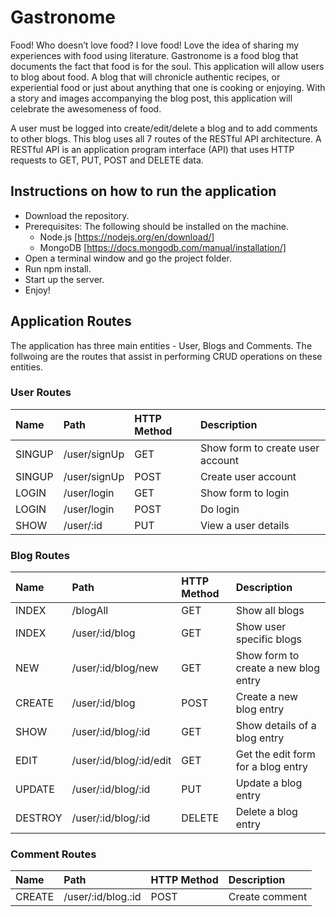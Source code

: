 # Gastronome

Food! Who doesn’t love food? I love food! Love the idea of sharing my experiences with food using literature. 
Gastronome is a food blog that documents the fact that food is for the soul. This application will allow users to blog about food. 
A blog that will chronicle authentic recipes, or experiential food or just about anything that one is cooking or enjoying. 
With a story and images accompanying the blog post, this application will celebrate the awesomeness of food.

A user must be logged into create/edit/delete a blog and to add comments to other blogs. 
This blog uses all 7 routes of the RESTful API architecture. 
A RESTful API is an application program interface (API) that uses HTTP requests to GET, PUT, POST and DELETE data. 

## Instructions on how to run the application
* Download the repository.
* Prerequisites:
    The following should be installed on the machine.
    * Node.js [https://nodejs.org/en/download/]
    * MongoDB [https://docs.mongodb.com/manual/installation/]
* Open a terminal window and go the project folder.
* Run npm install.
* Start up the server.
* Enjoy!

## Application Routes
The application has three main entities - User, Blogs and Comments. The follwoing are the routes that assist in performing CRUD operations on these entities. 

### User Routes

| Name      |  Path             | HTTP Method   | Description                           |
|:----------|:------------------|:--------------|:--------------------------------------|
| SINGUP    | /user/signUp      | GET           | Show form to create user account      |
| SINGUP    | /user/signUp      | POST          | Create user account                   |
| LOGIN     | /user/login       | GET           | Show form to login                    |
| LOGIN     | /user/login       | POST          | Do login                              |
| SHOW      | /user/:id         | PUT           | View a user details                   |

### Blog Routes

| Name      |  Path                     | HTTP Method   | Description                           |
|:----------|:--------------------------|:--------------|:--------------------------------------|
| INDEX     | /blogAll                  | GET           | Show all blogs                        |
| INDEX     | /user/:id/blog            | GET           | Show user specific blogs              |
| NEW       | /user/:id/blog/new        | GET           | Show form to create a new blog entry  |
| CREATE    | /user/:id/blog            | POST          | Create a new blog entry               |
| SHOW      | /user/:id/blog/:id        | GET           | Show details of a blog entry          |
| EDIT      | /user/:id/blog/:id/edit   | GET           | Get the edit form for a blog entry    |
| UPDATE    | /user/:id/blog/:id        | PUT           | Update a blog entry                   |
| DESTROY   | /user/:id/blog/:id        | DELETE        | Delete a blog entry                   |

### Comment Routes

| Name      |  Path                     | HTTP Method   | Description       |
|:----------|:--------------------------|:--------------|:------------------|
| CREATE    | /user/:id/blog.:id        | POST          | Create comment    |